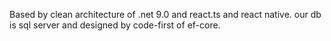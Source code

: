 Based by clean architecture of .net 9.0 and react.ts and react native. our db is sql server and designed by code-first of ef-core.
